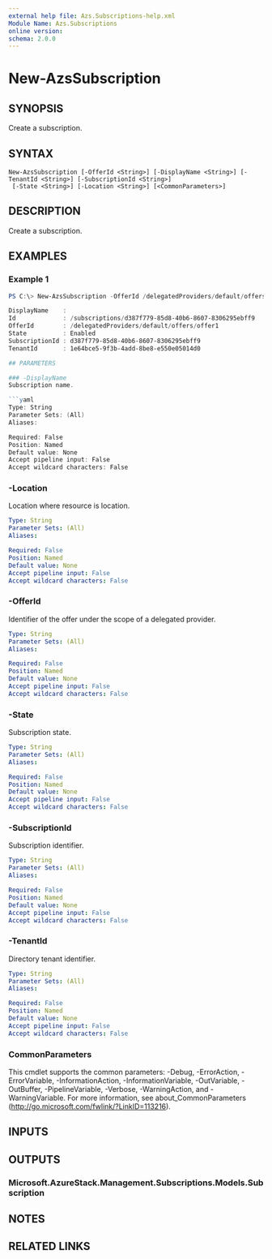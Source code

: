 ```yaml
---
external help file: Azs.Subscriptions-help.xml
Module Name: Azs.Subscriptions
online version: 
schema: 2.0.0
---
```


# New-AzsSubscription

## SYNOPSIS
Create a subscription.

## SYNTAX

```
New-AzsSubscription [-OfferId <String>] [-DisplayName <String>] [-TenantId <String>] [-SubscriptionId <String>]
 [-State <String>] [-Location <String>] [<CommonParameters>]
```

## DESCRIPTION
Create a subscription.

## EXAMPLES

### Example 1
```powershell
PS C:\> New-AzsSubscription -OfferId /delegatedProviders/default/offers/offer1

DisplayName    : 
Id             : /subscriptions/d387f779-85d8-40b6-8607-8306295ebff9
OfferId        : /delegatedProviders/default/offers/offer1
State          : Enabled
SubscriptionId : d387f779-85d8-40b6-8607-8306295ebff9
TenantId       : 1e64bce5-9f3b-4add-8be8-e550e05014d0

## PARAMETERS

### -DisplayName
Subscription name.

```yaml
Type: String
Parameter Sets: (All)
Aliases: 

Required: False
Position: Named
Default value: None
Accept pipeline input: False
Accept wildcard characters: False
```

### -Location
Location where resource is location.

```yaml
Type: String
Parameter Sets: (All)
Aliases: 

Required: False
Position: Named
Default value: None
Accept pipeline input: False
Accept wildcard characters: False
```

### -OfferId
Identifier of the offer under the scope of a delegated provider.

```yaml
Type: String
Parameter Sets: (All)
Aliases: 

Required: False
Position: Named
Default value: None
Accept pipeline input: False
Accept wildcard characters: False
```

### -State
Subscription state.

```yaml
Type: String
Parameter Sets: (All)
Aliases: 

Required: False
Position: Named
Default value: None
Accept pipeline input: False
Accept wildcard characters: False
```

### -SubscriptionId
Subscription identifier.

```yaml
Type: String
Parameter Sets: (All)
Aliases: 

Required: False
Position: Named
Default value: None
Accept pipeline input: False
Accept wildcard characters: False
```

### -TenantId
Directory tenant identifier.

```yaml
Type: String
Parameter Sets: (All)
Aliases: 

Required: False
Position: Named
Default value: None
Accept pipeline input: False
Accept wildcard characters: False
```

### CommonParameters
This cmdlet supports the common parameters: -Debug, -ErrorAction, -ErrorVariable, -InformationAction, -InformationVariable, -OutVariable, -OutBuffer, -PipelineVariable, -Verbose, -WarningAction, and -WarningVariable. For more information, see about_CommonParameters (http://go.microsoft.com/fwlink/?LinkID=113216).

## INPUTS

## OUTPUTS

### Microsoft.AzureStack.Management.Subscriptions.Models.Subscription

## NOTES

## RELATED LINKS


